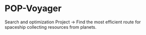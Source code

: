 # POP-Voyager
Search and optimization Project -> Find the most efficient route for spaceship collecting resources from planets.
